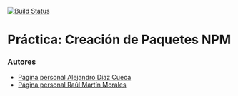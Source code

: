 [![Build Status](https://travis-ci.org/ULL-ESIT-DSI-1617/creacion-de-paquetes-npm-alejandro-raul-35l2-p5-square.svg?branch=master)](https://travis-ci.org/ULL-ESIT-DSI-1617/creacion-de-paquetes-npm-alejandro-raul-35l2-p5-square)

# Práctica: Creación de Paquetes NPM


### Autores

- [Página personal Alejandro Díaz Cueca](https://alejandrdiaz.github.io/)
- [Página personal Raúl Martín Morales](https://alu0100769579.github.io/RaulMartinMorales/)
